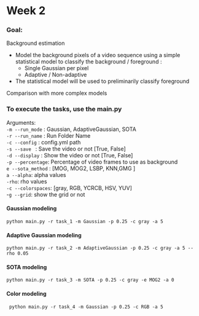 # Week 2

### Goal:

Background estimation
- Model the background pixels of a video sequence using a simple statistical model to classify the background / foreground :
    - Single Gaussian per pixel
    - Adaptive / Non-adaptive
- The statistical model will be used to preliminarily classify foreground

Comparison with more complex models


### To execute the tasks, use the main.py 

Arguments:\
```-m --run_mode``` : Gaussian, AdaptiveGaussian, SOTA\
```-r --run_name``` : Run Folder Name\
```-c --config```   : config.yml path\
```-s --save ```    : Save the video or not    [True, False]\
```-d --display```  : Show the video or not    [True, False]\
```-p --percentage```: Percentage of video frames to use as background\
```e --sota_method``` : [MOG, MOG2, LSBP, KNN,GMG ]\
```a --alpha```: alpha values \
```-rho```: rho values \
```-c --colorspaces```: [gray, RGB, YCRCB, HSV, YUV]\
-```g --grid```: show the grid or not

#### Gaussian modeling

```
python main.py -r task_1 -m Gaussian -p 0.25 -c gray -a 5 
```

#### Adaptive Gaussian modeling
```
python main.py -r task_2 -m AdaptiveGaussian -p 0.25 -c gray -a 5 --rho 0.05
```

#### SOTA modeling
```
python main.py -r task_3 -m SOTA -p 0.25 -c gray -e MOG2 -a 0
```

#### Color modeling 
```
 python main.py -r task_4 -m Gaussian -p 0.25 -c RGB -a 5
```

